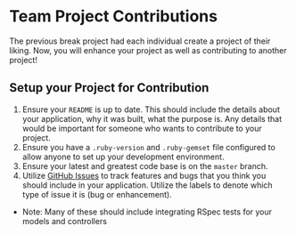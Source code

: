 # Team Project Contributions

The previous break project had each individual create a project of their liking. Now, you will enhance your project as well as contributing to another project!

## Setup your Project for Contribution
1. Ensure your `README` is up to date. This should include the details about your application, why it was built, what the purpose is. Any details that would be important for someone who wants to contribute to your project.
1. Ensure you have a `.ruby-version` and `.ruby-gemset` file configured to allow anyone to set up your development environment.
1. Ensure your latest and greatest code base is on the `master` branch.
1. Utilize [GitHub Issues](https://guides.github.com/features/issues/) to track features and bugs that you think you should include in your application. Utilize the labels to denote which type of issue it is (bug or enhancement).
  - Note: Many of these should include integrating RSpec tests for your models and controllers
